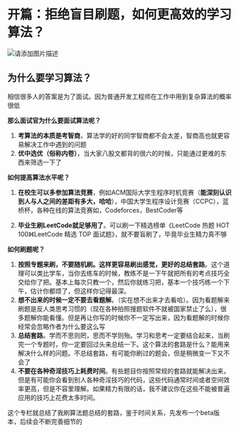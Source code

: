 # 开篇：拒绝盲目刷题，如何更高效的学习算法？
![请添加图片描述](https://img-blog.csdnimg.cn/fcce27ab13ed471baf073e4d5763fd37.jpg?)
## 为什么要学习算法？
相信很多人的答案是为了面试。因为普通开发工程师在工作中用到复杂算法的概率很低

**那么面试官为什么要面试算法呢？**
1.  **考算法的本质是考智商**，算法学的好的同学智商都不会太差，智商高也就更容易解决工作中遇到的问题
2. **优中选优（俗称内卷）**，当大家八股文都背的很六的时候，只能通过更难的东西来筛选一下了

**如何提高算法水平呢？**

1. **在校生可以多参加算法竞赛**，例如ACM国际大学生程序时机竞赛（**能深刻认识到人与人之间的差距有多大，哈哈**），中国大学生程序设计竞赛（CCPC），蓝桥杯，各种在线的算法竞赛如，Codeforces，BestCoder等

2. **毕业生刷LeetCode就足够用了**。可以刷一下精选榜单《LeetCode 热题 HOT 100》《LeetCode 精选 TOP 面试题》，就不要盲刷了，毕竟毕业生精力真不够

**如何刷题呢？**
1. **按照专题来刷，不要随机刷。这样更容易刷出感觉，更好的总结套路**。这个道理可以类比学车，当你去练车的时候，教练不是一下午就把所有的考点技巧全交给你了把。基本上每次只教一个，然后你就练习把，基本一个技巧练一个下午，估计你都烦了，但这样你记得最深。
2. **想不出来的时候一定不要去看题解**。（实在想不出来才去看哈）。因为看题解来刷题是反人类思考习惯的（现在各种拍照搜题软件不就被国家禁止了么），很多题解你能看懂。但是再让你写的时候你不一定写出来，因为看题解的时候你经常会忽略作者为什么要这么写
3. **总结套路**。学而不思则罔，思而不学则殆。学习和思考一定要结合起来，当刷完一个专题时，你一定要回过头来总结一下。这个算法的套路是什么？能用来解决什么样的问题。不总结套路，有可能你刷过的题会，但是稍微变一下又不会了
4. **不要在各种奇淫技巧上耗费时间**。有些题目你按照常规的套路就能解决出来，但是有可能你会看到别人各种奇淫技巧的代码，这些代码通常时间或者空间效率更高，但是不容里理解。如果精力有限的话，我不建议你在这些不能被普遍应用的技巧上花费太多时间。

这个专栏就总结了我刷算法题总结的套路，鉴于时间关系，先发布一个beta版本，后续会不断完善细节的